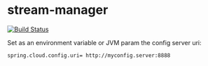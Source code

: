 stream-manager
=====

[![Build Status](https://travis-ci.org/heynow-io/stream-manager.svg?branch=master)](https://travis-ci.org/heynow-io/stream-manager)

Set as an environment variable or JVM param the config server uri:

`spring.cloud.config.uri= http://myconfig.server:8888`